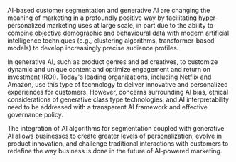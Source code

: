 AI-based customer segmentation and generative AI are changing the meaning of marketing in a profoundly positive way by facilitating hyper-personalized marketing uses at large scale, in part due to the ability to combine objective demographic and behavioural data with modern artificial intelligence techniques (e.g., clustering algorithms, transformer-based models) to develop increasingly precise audience profiles. 

In generative AI, such as product genres and ad creatives, to customize dynamic and unique content and optimize engagement and return on investment (ROI). Today's leading organizations, including Netflix and Amazon, use this type of technology to deliver innovative and personalized experiences for customers. However, concerns surrounding AI bias, ethical considerations of generative class type technologies, and AI interpretability need to be addressed with a transparent AI framework and effective governance policy. 

The integration of AI algorithms for segmentation coupled with generative AI allows businesses to create greater levels of personalization, evolve in product innovation, and challenge traditional interactions with customers to redefine the way business is done in the future of AI-powered marketing. 

